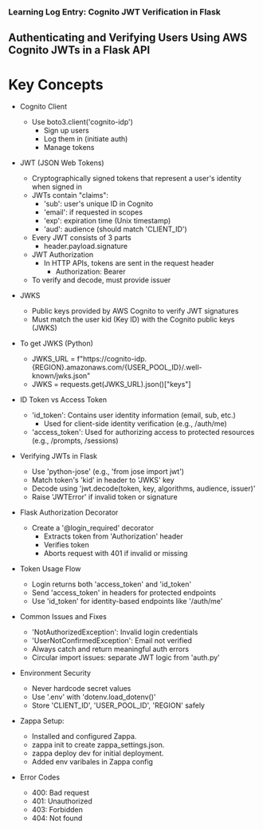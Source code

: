 ### Learning Log Entry: Cognito JWT Verification in Flask ###
## Authenticating and Verifying Users Using AWS Cognito JWTs in a Flask API ##
# Key Concepts #
- Cognito Client
    - Use boto3.client('cognito-idp')
        - Sign up users
        - Log them in (initiate auth)
        - Manage tokens

- JWT (JSON Web Tokens)
    - Cryptographically signed tokens that represent a user's identity when signed in
    - JWTs contain "claims":
        - 'sub': user's unique ID in Cognito
        - 'email': if requested in scopes
        - 'exp': expiration time (Unix timestamp)
        - 'aud': audience (should match 'CLIENT_ID')
    - Every JWT consists of 3 parts
        - header.payload.signature
    - JWT Authorization
        - In HTTP APIs, tokens are sent in the request header
            - Authorization: Bearer <token>
    - To verify and decode, must provide issuer
- JWKS
    - Public keys provided by AWS Cognito to verify JWT signatures
    - Must match the user kid (Key ID) with the Cognito public keys (JWKS)
- To get JWKS (Python)
    - JWKS_URL = f"https://cognito-idp.{REGION}.amazonaws.com/{USER_POOL_ID}/.well-known/jwks.json"
    - JWKS = requests.get(JWKS_URL).json()["keys"]

- ID Token vs Access Token
    - 'id_token': Contains user identity information (email, sub, etc.)
        - Used for client-side identity verification (e.g., /auth/me)
    - 'access_token': Used for authorizing access to protected resources (e.g., /prompts, /sessions)

- Verifying JWTs in Flask
    - Use 'python-jose' (e.g., 'from jose import jwt')
    - Match token's 'kid' in header to 'JWKS' key
    - Decode using 'jwt.decode(token, key, algorithms, audience, issuer)'
    - Raise 'JWTError' if invalid token or signature

- Flask Authorization Decorator
    - Create a '@login_required' decorator
        - Extracts token from 'Authorization' header
        - Verifies token
        - Aborts request with 401 if invalid or missing

- Token Usage Flow
    - Login returns both 'access_token' and 'id_token'
    - Send 'access_token' in headers for protected endpoints
    - Use 'id_token' for identity-based endpoints like '/auth/me'

- Common Issues and Fixes
    - 'NotAuthorizedException': Invalid login credentials
    - 'UserNotConfirmedException': Email not verified
    - Always catch and return meaningful auth errors
    - Circular import issues: separate JWT logic from 'auth.py'

- Environment Security
    - Never hardcode secret values
    - Use '.env' with 'dotenv.load_dotenv()'
    - Store 'CLIENT_ID', 'USER_POOL_ID', 'REGION' safely

- Zappa Setup:
    - Installed and configured Zappa.
    - zappa init to create zappa_settings.json.
    - zappa deploy dev for initial deployment.
    - Added env varibales in Zappa config

- Error Codes
    - 400: Bad request
    - 401: Unauthorized
    - 403: Forbidden
    - 404: Not found
